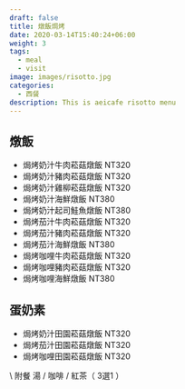 ```yaml
---
draft: false
title: 燉飯焗烤
date: 2020-03-14T15:40:24+06:00
weight: 3
tags:
  - meal
  - visit
image: images/risotto.jpg
categories:
  - 西餐
description: This is aeicafe risotto menu
---
```

## 燉飯

* 焗烤奶汁牛肉菘菇燉飯   NT320 
* 焗烤奶汁豬肉菘菇燉飯   NT320 
* 焗烤奶汁雞柳菘菇燉飯   NT320 
* 焗烤奶汁海鮮燉飯   NT380
* 焗烤奶汁起司鮭魚燉飯    NT380 
* 焗烤茄汁牛肉菘菇燉飯   NT320 
* 焗烤茄汁豬肉菘菇燉飯   NT320 
* 焗烤茄汁海鮮燉飯   NT380
* 焗烤咖哩牛肉菘菇燉飯   NT320 
* 焗烤咖哩豬肉菘菇燉飯   NT320 
* 焗烤咖哩海鮮燉飯   NT380 

## 蛋奶素

* 焗烤奶汁田園菘菇燉飯   NT320
* 焗烤茄汁田園菘菇燉飯   NT320 
* 焗烤咖哩田園菘菇燉飯   NT320

\    附餐  湯 / 咖啡 / 紅茶（ 3選1 ）